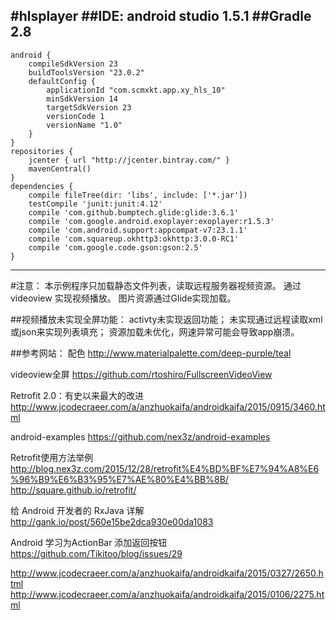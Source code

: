 #hlsplayer
##IDE:  android studio 1.5.1
##Gradle 2.8
----

    android {
        compileSdkVersion 23
        buildToolsVersion "23.0.2"
        defaultConfig {
            applicationId "com.scmxkt.app.xy_hls_10"
            minSdkVersion 14
            targetSdkVersion 23
            versionCode 1
            versionName "1.0"
        }
    }
    repositories {
        jcenter { url "http://jcenter.bintray.com/" }
        mavenCentral()
    }
    dependencies {
        compile fileTree(dir: 'libs', include: ['*.jar'])
        testCompile 'junit:junit:4.12'
        compile 'com.github.bumptech.glide:glide:3.6.1'
        compile 'com.google.android.exoplayer:exoplayer:r1.5.3'
        compile 'com.android.support:appcompat-v7:23.1.1'
        compile 'com.squareup.okhttp3:okhttp:3.0.0-RC1'
        compile 'com.google.code.gson:gson:2.5'
    }

-----

#注意：
本示例程序只加载静态文件列表，读取远程服务器视频资源。
通过videoview 实现视频播放。
图片资源通过Glide实现加载。


##视频播放未实现全屏功能：
activty未实现返回功能；
未实现通过远程读取xml或json来实现列表填充；
资源加载未优化，网速异常可能会导致app崩溃。

##参考网站：
配色
http://www.materialpalette.com/deep-purple/teal

videoview全屏
https://github.com/rtoshiro/FullscreenVideoView

Retrofit 2.0：有史以来最大的改进
http://www.jcodecraeer.com/a/anzhuokaifa/androidkaifa/2015/0915/3460.html

android-examples
https://github.com/nex3z/android-examples

Retrofit使用方法举例
http://blog.nex3z.com/2015/12/28/retrofit%E4%BD%BF%E7%94%A8%E6%96%B9%E6%B3%95%E7%AE%80%E4%BB%8B/
http://square.github.io/retrofit/

给 Android 开发者的 RxJava 详解
http://gank.io/post/560e15be2dca930e00da1083

Android 学习为ActionBar 添加返回按钮
https://github.com/Tikitoo/blog/issues/29



http://www.jcodecraeer.com/a/anzhuokaifa/androidkaifa/2015/0327/2650.html
http://www.jcodecraeer.com/a/anzhuokaifa/androidkaifa/2015/0106/2275.html